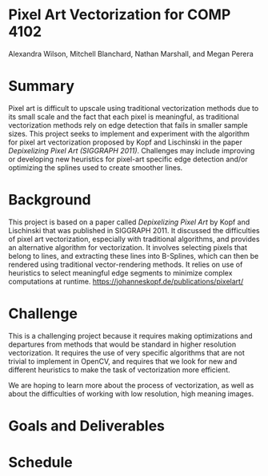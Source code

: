 # Pixel Art Vectorization for COMP 4102
Alexandra Wilson, Mitchell Blanchard, Nathan Marshall, and Megan Perera

# Summary
Pixel art is difficult to upscale using traditional vectorization methods due to its small scale and the fact that each pixel is meaningful, as traditional vectorization methods rely on edge detection that fails in smaller sample sizes. This project seeks to implement and experiment with the algorithm for pixel art vectorization proposed by Kopf and Lischinski in the paper *Depixelizing Pixel Art (SIGGRAPH 2011)*. Challenges may include improving or developing new heuristics for pixel-art specific edge detection and/or optimizing the splines used to create smoother lines.

# Background 
This project is based on a paper called *Depixelizing Pixel Art* by Kopf and Lischinski that was published in SIGGRAPH 2011. It discussed the difficulties of pixel art vectorization, especially with traditional algorithms, and provides an alternative algorithm for vectorization. It involves selecting pixels that belong to lines, and extracting these lines into B-Splines, which can then be rendered using traditional vector-rendering methods. It relies on use of heuristics to select meaningful edge segments to minimize complex computations at runtime.
https://johanneskopf.de/publications/pixelart/

# Challenge
This is a challenging project because it requires making optimizations and departures from methods that would be standard in higher resolution vectorization. It requires the use of very specific algorithms that are not trivial to implement in OpenCV, and requires that we look for new and different heuristics to make the task of vectorization more efficient.

We are hoping to learn more about the process of vectorization, as well as about the difficulties of working with low resolution, high meaning images. 

# Goals and Deliverables


# Schedule
